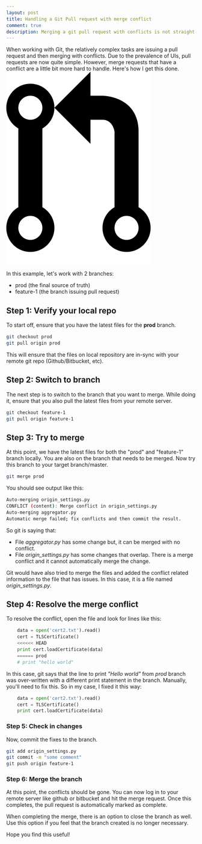 ```yaml
---
layout: post
title: Handling a Git Pull request with merge conflict
comment: true
description: Merging a git pull request with conflicts is not straight-forward for the first time. Here&#39;s how to do it.
---
```


When working with Git, the relatively complex tasks are issuing a pull request and then merging with conflicts. Due to the prevalence of UIs, pull requests are now quite simple. However, merge requests that have a conflict are a little bit more hard to handle. Here's how I get this done.
![pull request](/images/pull_request.png)

In this example, let's work with 2 branches:

- prod (the final source of truth)
- feature-1 (the branch issuing pull request)

## Step 1: Verify your local repo
To start off, ensure that you have the latest files for the __prod__ branch.

```bash
git checkout prod
git pull origin prod
```

This will ensure that the files on local repository are in-sync with your remote git repo (Github/Bitbucket, etc).

## Step 2: Switch to branch
The next step is to switch to the branch that you want to merge. While doing it, ensure that you also pull the latest files from your remote server.

```bash
git checkout feature-1
git pull origin feature-1
```

## Step 3: Try to merge
At this point, we have the latest files for both the "prod" and "feature-1" branch locally. You are also on the branch that needs to be merged. Now try this branch to your target branch/master.

```bash
git merge prod
```

You should see output like this:
```bash
Auto-merging origin_settings.py
CONFLICT (content): Merge conflict in origin_settings.py
Auto-merging aggregator.py
Automatic merge failed; fix conflicts and then commit the result.
```

So git is saying that:

- File _aggregator.py_ has some change but, it can be merged with no conflict.
- File _origin_settings.py_ has some changes that overlap. There is a merge conflict and it cannot automatically merge the change.

Git would have also tried to merge the files and added the conflict related information to the file that has issues. In this case, it is a file named _origin_settings.py_.

## Step 4: Resolve the merge conflict
To resolve the conflict, open the file and look for lines like this:

```python
	data = open('cert2.txt').read()
	cert = TLSCertificate()
	<<<<<< HEAD
	print cert.loadCertificate(data)
	====== prod
	# print "hello world"
```

In this case, git says that the line to print _"Hello world"_ from _prod_ branch was over-written with a different print statement in the branch. Manually, you'll need to fix this. So in my case, I fixed it this way:

```python
	data = open('cert2.txt').read()
	cert = TLSCertificate()	
	print cert.loadCertificate(data)	
```

### Step 5: Check in changes
Now, commit the fixes to the branch.

```bash
git add origin_settings.py
git commit -m "some comment"
git push origin feature-1
```

### Step 6: Merge the branch
At this point, the conflicts should be gone. You can now log in to your remote server like github or bitbucket and hit the merge request. Once this completes, the pull request is automatically marked as complete.

When completing the merge, there is an option to close the branch as well. Use this option if you feel that the branch created is no longer necessary.

Hope you find this useful!